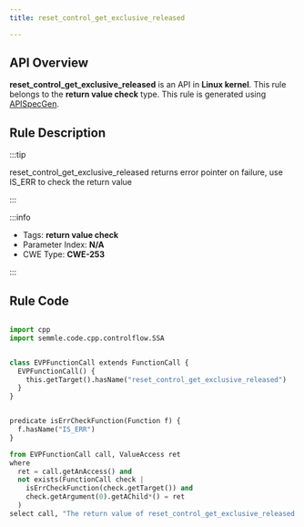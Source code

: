 ```yaml
---
title: reset_control_get_exclusive_released

---
```



## API Overview
**reset_control_get_exclusive_released** is an API in **Linux kernel**. This rule belongs to the **return value check** type. This rule is generated using [APISpecGen](../../tools/APISpecGen).
## Rule Description

:::tip

reset_control_get_exclusive_released returns error pointer on failure, use IS_ERR to check the return value

:::

:::info

- Tags: **return value check**
- Parameter Index: **N/A**
- CWE Type: **CWE-253**

:::

## Rule Code
```python

import cpp
import semmle.code.cpp.controlflow.SSA


class EVPFunctionCall extends FunctionCall {
  EVPFunctionCall() {
    this.getTarget().hasName("reset_control_get_exclusive_released")
  }
}


predicate isErrCheckFunction(Function f) {
  f.hasName("IS_ERR") 
}

from EVPFunctionCall call, ValueAccess ret
where
  ret = call.getAnAccess() and
  not exists(FunctionCall check |
    isErrCheckFunction(check.getTarget()) and
    check.getArgument(0).getAChild*() = ret
  )
select call, "The return value of reset_control_get_exclusive_released is not checked with IS_ERR."
    
```